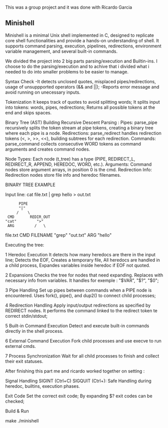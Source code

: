 This was a group project and it was done with Ricardo Garcia

## Minishell

Minishell is a minimal Unix shell implemented in C, designed to replicate core shell functionalities and provide a hands-on understanding of shell. 
It supports command parsing, execution, pipelines, redirections, environment variable management, and several built-in commands.

We divided the project into 2 big parts parsing/execution and Builtin-ins.
I choose to do the parsing/execution and to achive that i divided what i needed to do into smaller problems to be easier to manage.

Syntax Check
    -It detects unclosed quotes, misplaced pipes/redirections, usage of unsuppported operators (&& and ||);
    -Reports error message and avoid running on unecessary inputs.

Tokenization 
    It keeps track of quotes to avoid splitting words;
    It splits input into tokens: words, pipes, redirections;
    Returns all possible tokens at the end and skips spaces.

Binary Tree (AST) Building
    Recursive Descent Parsing :
      Pipes: parse_pipe recursively splits the token stream at pipe tokens, creating a binary tree where each pipe is a node.
      Redirections: parse_redirect handles redirection tokens (<, >, >>, <<), building subtrees for each redirection.
      Commands: parse_command collects consecutive WORD tokens as command arguments and creates command nodes.

Node Types: 
  Each node (t_tree) has a type (PIPE, REDIRECT_L, REDIRECT_R, APPEND, HEREDOC, WORD, etc.).
  Arguments: Command nodes store argument arrays, in position 0 is the cmd.
  Redirection Info: Redirection nodes store file info and heredoc filenames.

BINARY TREE EXAMPLE

Input line: cat file.txt | grep hello > out.txt

          PIPE
          "|"
         /    \
     CMD       REDIR_OUT
    "cat"         ">"
     ARG         /   \
   file.txt    CMD   FILENAME
             "grep"  "out.txt"
              ARG
            "hello"


Executing the tree:
   

1 Heredoc Execution
    It detects how many heredocs are there in the input line;
    Detects the EOF,
    Creates a temporary file,
    All heredocs are handled  in a child process,
    Expandes variables inside heredoc if EOF not quoted.

        
2 Expansions
    Checks the tree for nodes that need expanding.
    Replaces with necessary info from variables.
    It handles for exemple : "$VAR", "$?", "$0";

3 Pipe Handling
  Set up pipes between commands when a PIPE node is encountered.
  Uses fork(), pipe(), and dup2() to connect child processes;

4 Redirection Handling
  Apply input/output redirections as specified by REDIRECT nodes.
  It performs the command linked to the redirect token te correct stdin/stdout;

5 Built-in Command Execution
  Detect and execute built-in commands directly in the shell process.
  
6 External Command Execution
  Fork child processes and use execve to run external cmds.

7 Process Synchronization
  Wait for all child processes to finish and collect their exit statuses.

After finishing this part me and ricardo worked together on setting :

Signal Handling
    SIGINT (Ctrl+C)
    SIGQUIT (Ctrl+):
    Safe Handling during heredoc, builtins, execution phases.

Exit Code 
    Set the correct exit code;
    By expanding $? exit codes can be checked;

 
 Build & Run

make
./minishell
